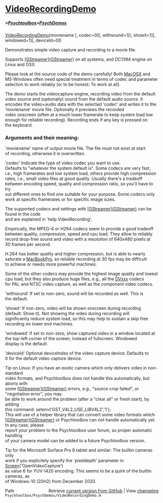 # [VideoRecordingDemo](VideoRecordingDemo)
##### >[Psychtoolbox](Psychtoolbox)>[PsychDemos](PsychDemos)

[VideoRecordingDemo](VideoRecordingDemo)(moviename [, codec=0][, withsound=1][, showit=1][, windowed=1][, deviceId=0])  
  
Demonstrates simple video capture and recording to a movie file.  
  
Supports [[GStreamer](GStreamer)][(GStreamer)]((GStreamer)) on all systems, and DC1394 engine on Linux and OSX.  
  
Please look at the source code of the demo carefully! Both [MacOSX](MacOSX) and  
MS-Windows often need special treatment in terms of codec and parameter  
selection to work reliably (or to be honest: To work at all).  
  
The demo starts the videocapture engine, recording video from the default  
video source and (optionally) sound from the default audio source. It  
encodes the video+audio data with the selected 'codec' and writes it to the  
'moviename' movie file. Optionally it previews the recorded  
video onscreen (often at a much lower framerate to keep system load low  
enough for reliable recording). Recording ends if any key is pressed on  
the keyboard.  
  
### Arguments and their meaning:  
  
'moviename' name of output movie file. The file must not exist at start  
of recording, otherwise it is overwritten.  
  
'codec' Indicate the type of video codec you want to use.  
Defaults to "whatever the system default is". Some codecs are very fast,  
i.e., high framerates and low system load, others provide high compression  
rates, i.e., small video files at good quality. Usually there's a tradeoff  
between encoding speed, quality and compression ratio, so you'll have to try  
out different ones to find one suitable for your purpose. Some codecs only  
work at specific framerates or for specific image sizes.  
  
The supported codecs and settings with [[GStreamer](GStreamer)][(GStreamer)]((GStreamer)) can be found in the code  
and are explained in 'help VideoRecording'.  
  
Empirically, the MPEG-4 or H264 codecs seem to provide a good tradeoff  
between quality, compression, speed and cpu load. They allow to reliably  
record drop-free sound and video with a resolution of 640x480 pixels at  
30 frames per second.  
  
H.264 has better quality and higher compression, but is able to nearly  
saturate a [MacBookPro](MacBookPro), so reliable recording at 30 fps may be difficult  
to achieve or needs more powerful machines.  
  
Some of the other codecs may provide the highest image quality and lowest  
cpu load, but they also produce huge files, e.g., all the [DVxxx](DVxxx) codecs  
for PAL and NTSC video capture, as well as the component video codecs.  
  
'withsound' If set to non-zero, sound will be recorded as well. This is  
the default.  
  
'showit' If non-zero, video will be shown onscreen during recording  
(default: Show it). Not showing the video during recording will  
significantly reduce system load, so this may help to sustain a skip free  
recording on lower end machines.  
  
'windowed' If set to non-zero, show captured video in a window located at  
the top-left corner of the screen, instead of fullscreen. Windowed  
display is the default.  
  
'deviceId' Optional deviceIndex of the video capture device. Defaults to  
0 for the default video capture device.  
  
Tip on Linux: If you have an exotic camera which only delivers video in non-standard  
video formats, and Psychtoolbox does not handle this automatically, but aborts with  
some [[GStreamer](GStreamer)][(GStreamer)]((GStreamer)) errors, e.g., "source crop failed", or "negotiation error", you may  
be able to work around the problem (after a "clear all" or fresh start), by adding  
this command: setenv('GST\_V4L2\_USE\_LIBV4L2','1');  
This will use of a helper library that can convert some video formats which  
[[GStreamer](GStreamer)][(GStreamer)]((GStreamer)) or Psychtoolbox can not handle automatically yet. In any case, please  
report your problem to the Psychtoolbox user forum, so proper automatic handling  
of your camera model can be added to a future Psychtoolbox version.  
  
Tip for the Microsoft Surface Pro 6 tablet and similar: The builtin cameras only  
work if you explicitely specify the 'pixeldepth' parameter in [Screen](Screen)('OpenVideoCapture')  
as value 6 for YUV-I420 encoding. This seems to be a quirk of the builtin cameras, as  
of Windows-10 (20H2) from December 2020.  
  




<div class="code_header" style="text-align:right;">
  <span style="float:left;">Path&nbsp;&nbsp;</span> <span class="counter">Retrieve <a href=
  "https://raw.github.com/Psychtoolbox-3/Psychtoolbox-3/beta/Psychtoolbox/PsychDemos/VideoRecordingDemo.m">current version from GitHub</a> | View <a href=
  "https://github.com/Psychtoolbox-3/Psychtoolbox-3/commits/beta/Psychtoolbox/PsychDemos/VideoRecordingDemo.m">changelog</a></span>
</div>
<div class="code">
  <code>Psychtoolbox/PsychDemos/VideoRecordingDemo.m</code>
</div>


